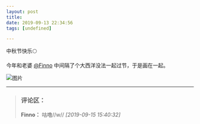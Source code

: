 ```yaml
---
layout: post
title: 
date: 2019-09-13 22:34:56
tags: [undefined]

---
```

中秋节快乐🌕  

今年和老婆 [@Finno](http://www.lofter.com/mentionredirect.do?blogId=491464085) 中间隔了个大西洋没法一起过节，于是画在一起。


![图片](./img/ang4SjhuSGNnSGJGcTRuZzMzTE9oK2xPRUV5Q05tZEpZbWZsS1NIY1l4bE1oY0xyaU5xTVdRPT0.jpg)


---
> ### 评论区：
>**Finno：** 咕噜//w//  *[2019-09-15 15:40:32]*
>
>